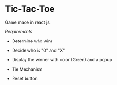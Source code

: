 # Tic-Tac-Toe
Game made in react js


_Requirements_

- Determine who wins

- Decide who is "0" and "X"

- Display the winner with color (Green) and a popup

- Tie Mechanism

- Reset button
